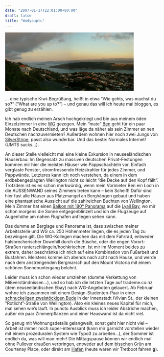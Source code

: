 ```yaml
---
date: "2007-01-17T22:01:00+00:00"
draft: false
title: "Wodyauptu"
---
```

![.](/images/old/blog_panorama_hataitai.jpg ".")

... eine typische Kiwi-Begrüßung, heißt in etwa “Wie gehts, was
machst du so?” (“What are you up to?”) – und genau das will ich
heute mal bloggen, es gibt genug zu erzählen.

Ich hab endlich meinen Arsch hochgekriegt und bin aus meinem öden
Einzelzimmer in eine
[WG](http://maps.google.com/maps?f=q&hl=en&q=upoko+st+wellington&sll=-41.336027,174.800034&sspn=0.038216,0.088406&ie=UTF8&z=18&ll=-41.299686,174.79476&spn=0.00239,0.005525&t=k&om=1)
gezogen. Mein “mate” [Ben](http://bennolan.com) geht für ein paar
Monate nach Deutschland, und was läge da näher als sein Zimmer an
nen Deutschen nachzuvermieten? Außerdem wohnen hier noch zwei Jungs
von [SilverStripe](http://www.silverstripe.com), passt also
wunderbar. Und das beste: Normales Internet! (UMTS sucks…).

An dieser Stelle vielleicht mal eine kleine Exkursion in
neuseeländischen Häuserbau: Im Gegensatz zu massiven deutschen
Privat-Festungen kommen mir hier die meisten Häuser wie
Pappschachteln vor. Einfach verglaste Fenster, stromfressende
Heizstrahler für jedes Zimmer, und Pappwände. Letzteres kann ich
noch verstehen, da einem in dem erdbebengeplagten Wellington nicht
so leicht “die Decke auf den Kopf fällt”. Trotzdem ist es es schon
merkwürdig, wenn mein Vormieter Ben ein Loch in die AUSSENWAND
seines Zimmers treten kann – kein Scheiß! Dafür sind hier fast alle
Häuser aus Platzmangel an Berghängen gebaut und haben eine
phantastische Aussicht auf die zahlreichen Buchten von Wellington.
Mein Zimmer hat einen
[Balkon mit 180° Panorama](http://www.flickr.com/photos/chillu/361442800/)
auf die
[Lyall Bay](http://maps.google.com/maps?f=q&hl=en&q=Lyall+Bay,+Wellington,+New+Zealand&ie=UTF8&sll=-41.294948,174.774217&sspn=0.00239,0.003766&z=14&ll=-41.336027,174.800034&spn=0.038216,0.088406&t=k&om=1),
wo mir schon morgens die Sonne entgegenblinzelt und ich die
Flugzeuge auf Augenhöhe am nahen Flughafen anfliegen sehen kann.

Das dumme an Berglage und Panorama ist, dass zwischen meiner
Arbeitsstelle und WG ca. 250 Höhenmeter liegen, die es jeden Tag zu
bezwingen gilt. Die WG-Kollegen machen das mit dem Fahrrad,
entweder halsbrecherischer Downhill durch die Büsche, oder die
engen Vorort-Straßen runterschlängeln/hochkriechen. Ist mir im
Moment beides zu extrem, daher beschränke ich mich auf eine
Kombination von Fußarbeit und Busfahren. Meistens komme ich abends
nach acht nach Hause, und werde nach dem anstrengenden Bergmarsch
auf den Mount Victoria mit einem schönen Sonnenuntergang belohnt.

Leider muss ich schon wieder umziehen (dumme Verkettung von
Mißverständnissen…), und so hab ich die letzten Tage auf
trademe.co.nz (dem neuseeländischen Ebay) nach WG-Angeboten
gelauert. Ab Februar wohne ich zusammen mit einem
Design-Studenten-Paar in einer
[schnuckeligen zweistöckigen Bude](http://maps.google.com/maps?f=q&hl=en&q=vivian+st+wellington&sll=-41.292701,174.774306&sspn=0.00239,0.005525&ie=UTF8&z=19&ll=-41.294948,174.774217&spn=0.001195,0.002763&t=k&om=1)
in der Innenstadt (Vivian St., der kleinen “Rotlicht”-Straße von
Wellington). Also ein kleines neues Kapitel für mich, mal sehen
wie’s läuft. In puncto Ausblick muss ich leider Abstriche machen,
außer ein paar Zimmerpflanzen und einer Hauswand ist da nicht
viel.

So genug mit Wohnungsdetails gelangweilt, sonst geht hier nicht
viel – Arbeit ist immer noch super-interessant (kann mir garnicht
vorstellen wieder mit einem prozeduralen System wie Typo3 zu
arbeiten…), der Sommer ist endlich da, was will man mehr! Die
Mittagspause können wir endlich mal ohne Pullover draußen
verbringen, entweder auf dem
[bisschen Grün](http://maps.google.com/maps?f=q&hl=en&q=courtenay+place+wellington&sll=37.0625,-95.677068&sspn=41.139534,61.699219&ie=UTF8&z=19&ll=-41.292842,174.779257&spn=0.001195,0.002763&t=k&om=1)
am Courtenay Place, oder direkt am
[Hafen](http://maps.google.com/maps?f=q&hl=en&q=courtenay+place+wellington&sll=37.0625,-95.677068&sspn=41.139534,61.699219&ie=UTF8&om=1&z=18&ll=-41.288449,174.779421&spn=0.00239,0.005525&t=k&iwloc=addr)
(heute waren wir Tretboot fahren **g**).



